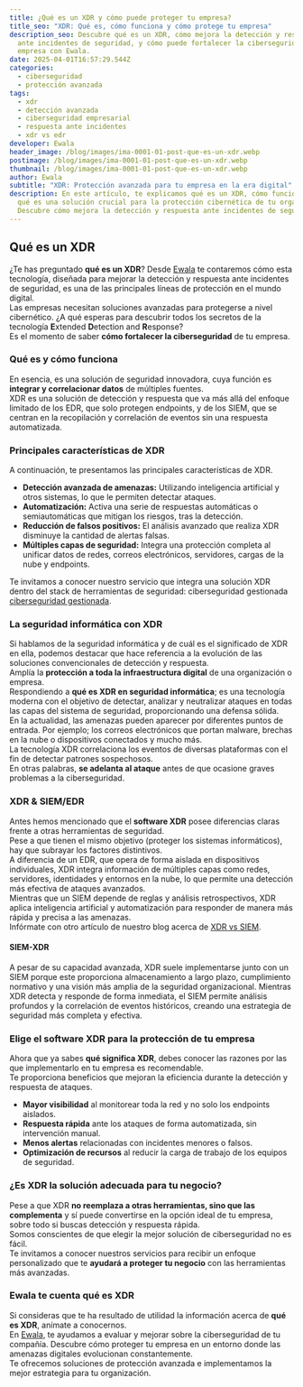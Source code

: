 ```yaml
---
title: ¿Qué es un XDR y cómo puede proteger tu empresa?
title_seo: "XDR: Qué es, cómo funciona y cómo protege tu empresa"
description_seo: Descubre qué es un XDR, cómo mejora la detección y respuesta
  ante incidentes de seguridad, y cómo puede fortalecer la ciberseguridad de tu
  empresa con Ewala.
date: 2025-04-01T16:57:29.544Z
categories:
  - ciberseguridad
  - protección avanzada
tags:
  - xdr
  - detección avanzada
  - ciberseguridad empresarial
  - respuesta ante incidentes
  - xdr vs edr
developer: Ewala
header_image: /blog/images/ima-0001-01-post-que-es-un-xdr.webp
postimage: /blog/images/ima-0001-01-post-que-es-un-xdr.webp
thumbnail: /blog/images/ima-0001-01-post-que-es-un-xdr.webp
author: Ewala
subtitle: "XDR: Protección avanzada para tu empresa en la era digital"
description: En este artículo, te explicamos qué es un XDR, cómo funciona y por
  qué es una solución crucial para la protección cibernética de tu organización.
  Descubre cómo mejora la detección y respuesta ante incidentes de seguridad.
---
```

## Qué es un XDR

¿Te has preguntado **qué es un XDR**? Desde [Ewala](https://ewala.es/) te contaremos cómo esta tecnología, diseñada para mejorar la detección y respuesta ante incidentes de seguridad, es una de las principales líneas de protección en el mundo digital.  
Las empresas necesitan soluciones avanzadas para protegerse a nivel cibernético. ¿A qué esperas para descubrir todos los secretos de la tecnología **E**xtended **D**etection and **R**esponse?  
Es el momento de saber **cómo fortalecer la ciberseguridad** de tu empresa.

### Qué es y cómo funciona

En esencia, es una solución de seguridad innovadora, cuya función es **integrar y correlacionar datos** de múltiples fuentes.  
XDR es una solución de detección y respuesta que va más allá del enfoque limitado de los EDR, que solo protegen endpoints, y de los SIEM, que se centran en la recopilación y correlación de eventos sin una respuesta automatizada. 

### Principales características de XDR

A continuación, te presentamos las principales características de XDR.

- **Detección avanzada de amenazas:** Utilizando inteligencia artificial y otros sistemas, lo que le permiten detectar ataques.
- **Automatización:** Activa una serie de respuestas automáticas o semiautomáticas que mitigan los riesgos, tras la detección.
- **Reducción de falsos positivos:** El análisis avanzado que realiza XDR disminuye la cantidad de alertas falsas.
- **Múltiples capas de seguridad:** Integra una protección completa al unificar datos de redes, correos electrónicos, servidores, cargas de la nube y endpoints.

Te invitamos a conocer nuestro servicio que integra una solución XDR dentro del stack de herramientas de seguridad: ciberseguridad gestionada [ciberseguridad gestionada](https://ewala.es/kit-digital-ciberseguridad-gestionada).

### La seguridad informática con XDR

Si hablamos de la seguridad informática y de cuál es el significado de XDR en ella, podemos destacar que hace referencia a la evolución de las soluciones convencionales de detección y respuesta.  
Amplía la **protección a toda la infraestructura digital** de una organización o empresa.  
Respondiendo a **qué es XDR en seguridad informática**; es una tecnología moderna con el objetivo de detectar, analizar y neutralizar ataques en todas las capas del sistema de seguridad, proporcionando una defensa sólida.  
En la actualidad, las amenazas pueden aparecer por diferentes puntos de entrada. Por ejemplo; los correos electrónicos que portan malware, brechas en la nube o dispositivos conectados y mucho más.  
La tecnología XDR correlaciona los eventos de diversas plataformas con el fin de detectar patrones sospechosos.  
En otras palabras, **se adelanta al ataque** antes de que ocasione graves problemas a la ciberseguridad.

### XDR & SIEM/EDR

Antes hemos mencionado que el **software XDR** posee diferencias claras frente a otras herramientas de seguridad.  
Pese a que tienen el mismo objetivo (proteger los sistemas informáticos), hay que subrayar los factores distintivos.  
A diferencia de un EDR, que opera de forma aislada en dispositivos individuales, XDR integra información de múltiples capas como redes, servidores, identidades y entornos en la nube, lo que permite una detección más efectiva de ataques avanzados.  
Mientras que un SIEM depende de reglas y análisis retrospectivos, XDR aplica inteligencia artificial y automatización para responder de manera más rápida y precisa a las amenazas.  
Infórmate con otro artículo de nuestro blog acerca de [XDR vs SIEM](https://ewala.es/blog/posts/xdr-vs-siem-la-solucion-para-tu-negocio/).

#### SIEM-XDR

A pesar de su capacidad avanzada, XDR suele implementarse junto con un SIEM porque este proporciona almacenamiento a largo plazo, cumplimiento normativo y una visión más amplia de la seguridad organizacional. Mientras XDR detecta y responde de forma inmediata, el SIEM permite análisis profundos y la correlación de eventos históricos, creando una estrategia de seguridad más completa y efectiva.

### Elige el software XDR para la protección de tu empresa

Ahora que ya sabes **qué significa XDR**, debes conocer las razones por las que implementarlo en tu empresa es recomendable.  
Te proporciona beneficios que mejoran la eficiencia durante la detección y respuesta de ataques.

- **Mayor visibilidad** al monitorear toda la red y no solo los endpoints aislados.
- **Respuesta rápida** ante los ataques de forma automatizada, sin intervención manual.
- **Menos alertas** relacionadas con incidentes menores o falsos.
- **Optimización de recursos** al reducir la carga de trabajo de los equipos de seguridad.

### ¿Es XDR la solución adecuada para tu negocio?

Pese a que XDR **no reemplaza a otras herramientas, sino que las complementa** y sí puede convertirse en la opción ideal de tu empresa, sobre todo si buscas detección y respuesta rápida.  
Somos conscientes de que elegir la mejor solución de ciberseguridad no es fácil.  
Te invitamos a conocer nuestros servicios para recibir un enfoque personalizado que te **ayudará a proteger tu negocio** con las herramientas más avanzadas.

### Ewala te cuenta qué es XDR

Si consideras que te ha resultado de utilidad la información acerca de **qué es XDR**, anímate a conocernos.  
En [Ewala](https://ewala.es/), te ayudamos a evaluar y mejorar sobre la ciberseguridad de tu compañía. Descubre cómo proteger tu empresa en un entorno donde las amenazas digitales evolucionan constantemente.  
Te ofrecemos soluciones de protección avanzada e implementamos la mejor estrategia para tu organización.